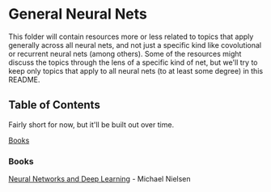 # General Neural Nets 

This folder will contain resources more or less related to topics that apply generally across all neural nets, and not just a specific kind like covolutional or recurrent neural nets (among others). Some of the resources might discuss the topics through the lens of a specific kind of net, but we'll try to keep only topics that apply to all neural nets (to at least some degree) in this README.  

## Table of Contents

Fairly short for now, but it'll be built out over time. 

[Books](#books)

### Books

[Neural Networks and Deep Learning](http://neuralnetworksanddeeplearning.com/) - Michael Nielsen

